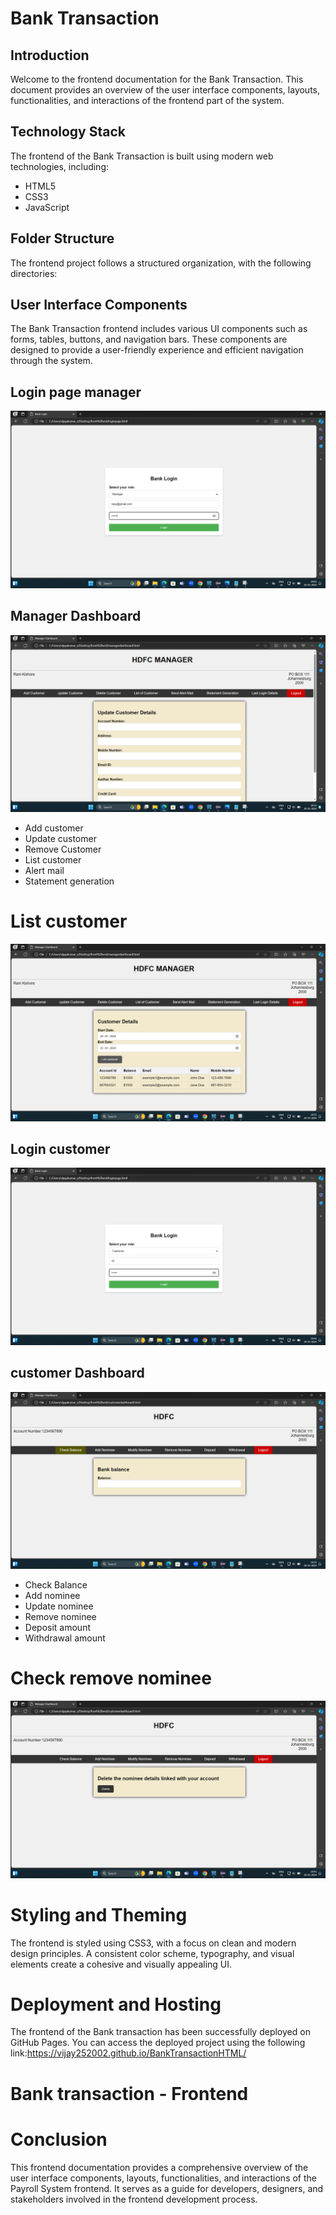 # Bank Transaction
## Introduction
Welcome to the frontend documentation for the Bank Transaction. This document provides an overview of the user interface components, layouts, functionalities, and interactions of the frontend part of the system.

## Technology Stack
The frontend of the Bank Transaction is built using modern web technologies, including:

- HTML5
- CSS3
- JavaScript
## Folder Structure
The frontend project follows a structured organization, with the following directories:

## User Interface Components
The Bank Transaction frontend includes various UI components such as forms, tables, buttons, and navigation bars. These components are designed to provide a user-friendly experience and efficient navigation through the system.



## Login page manager
![login](login.png)
## Manager Dashboard
![dashboard](dashboard.png)
- Add customer
- Update customer
- Remove Customer
- List customer
- Alert mail
- Statement generation
# List customer
![list](list.png)
## Login customer
![customer](customer.png)
## customer Dashboard
![balance](balance.png)
- Check Balance
- Add nominee
- Update nominee
- Remove nominee
- Deposit amount
- Withdrawal amount
# Check remove nominee
![remove](remove.png)
# Styling and Theming
The frontend is styled using CSS3, with a focus on clean and modern design principles. A consistent color scheme, typography, and visual elements create a cohesive and visually appealing UI.

# Deployment and Hosting
The frontend of the Bank transaction has been successfully deployed on GitHub Pages. You can access the deployed project using the following link:https://vijay252002.github.io/BankTransactionHTML/

# Bank transaction - Frontend

# Conclusion
This frontend documentation provides a comprehensive overview of the user interface components, layouts, functionalities, and interactions of the Payroll System frontend. It serves as a guide for developers, designers, and stakeholders involved in the frontend development process.
